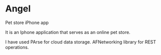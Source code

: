 # Angel
Pet store iPhone app

It is an Iphone application that serves as an online pet store.

I have used PArse for cloud data storage.
AFNetworking library for REST operations.

